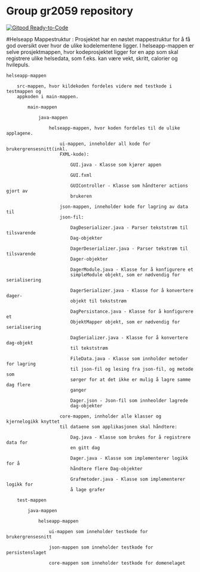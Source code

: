 # Group gr2059 repository
[![Gitpod Ready-to-Code](https://img.shields.io/badge/Gitpod-Ready--to--Code-blue?logo=gitpod)](https://gitpod.idi.ntnu.no/#https://gitlab.stud.idi.ntnu.no/it1901/groups-2020/gr2059/gr2059)

#Helseapp
Mappestruktur :
Prosjektet har en nøstet mappestruktur for å få god oversikt over hvor de ulike 
kodelementene ligger. I helseapp-mappen er selve prosjektmappen, hvor
kodeprosjektet ligger for en app som skal registrere ulike helsedata, som f.eks. 
kan være vekt, skritt, calorier og hvilepuls. 

    helseapp-mappen 

        src-mappen, hvor kildekoden fordeles videre med testkode i testmappen og
        appkoden i main-mappen. 
        
            main-mappen 
        
                java-mappen
            
                    helseapp-mappen, hvor koden fordeles til de ulike applagene.
            
                        ui-mappen, inneholder all kode for brukergrensesnitt(inkl. 
                        FXML-kode):
                        
                            GUI.java - Klasse som kjører appen
                            
                            GUI.fxml 
                        
                            GUIController - Klasse som håndterer actions gjort av
                            brukeren
                
                        json-mappen, inneholder kode for lagring av data til 
                        json-fil:
                    
                            DagDeserializer.java - Parser tekststrøm til tilsvarende
                            Dag-objekter
                        
                            DagerDeserializer.java - Parser tekstrøm til tilsvarende
                            Dager-objekter
                        
                            DagerModule.java - Klasse for å konfigurere et 
                            simpleModule objekt, som er nødvendig for serialisering
                        
                            DagerSerializer.java - Klasse for å konvertere dager-
                            objekt til tekststrøm
                        
                            DagPersistance.java - Klasse for å konfigurere et 
                            ObjektMapper objekt, som er nødvendig for serialisering
                        
                            DagSerializer.java - Klasse for å konvertere dag-objekt 
                            til tekststrøm
                        
                            FileData.java - Klasse som innholder metoder for lagring 
                            til json-fil og lesing fra json-fil, og metode som 
                            sørger for at det ikke er mulig å lagre samme dag flere 
                            ganger
                        
                            Dager.json - Json-fil som innheolder lagrede 
                            dag-objekter
                
                        core-mappen, innholder alle klasser og kjernelogikk knyttet 
                        til dataene som applikasjonen skal håndtere:
                    
                            Dag.java - Klasse som brukes for å registrere data for 
                            en gitt dag
                        
                            Dager.java - Klasse som implementerer logikk for å 
                            håndtere flere Dag-objekter
                        
                            Grafmetoder.java - Klasse som implementerer logikk for 
                            å lage grafer 

        test-mappen 
    
            java-mappen
        
                helseapp-mappen
            
                    ui-mappen som inneholder testkode for brukergrensesnitt
                
                    json-mappen som inneholder testkode for persistenslaget
                
                    core-mappen som inneholder testkode for domenelaget
                



